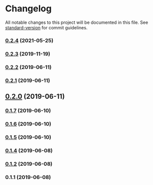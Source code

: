 # Changelog

All notable changes to this project will be documented in this file. See [standard-version](https://github.com/conventional-changelog/standard-version) for commit guidelines.

### [0.2.4](https://github.com/yahsan2/rest-api-remapper/compare/v0.2.3...v0.2.4) (2021-05-25)

### [0.2.3](https://github.com/yahsan2/rest-api-remapper/compare/v0.2.2...v0.2.3) (2019-11-19)



### [0.2.2](https://github.com/yahsan2/rest-api-remapper/compare/v0.2.1...v0.2.2) (2019-06-11)



### [0.2.1](https://github.com/yahsan2/rest-api-remapper/compare/v0.2.0...v0.2.1) (2019-06-11)



## [0.2.0](https://github.com/yahsan2/rest-api-remapper/compare/v0.1.7...v0.2.0) (2019-06-11)



### [0.1.7](https://github.com/yahsan2/rest-api-remapper/compare/v0.1.6...v0.1.7) (2019-06-10)



### [0.1.6](https://github.com/yahsan2/rest-api-remapper/compare/v0.1.5...v0.1.6) (2019-06-10)



### [0.1.5](https://github.com/yahsan2/rest-api-remapper/compare/v0.1.4...v0.1.5) (2019-06-10)



### [0.1.4](https://github.com/yahsan2/nuxt-module-api-mapper/compare/v0.1.2...v0.1.4) (2019-06-08)



### [0.1.2](https://github.com/yahsan2/nuxt-module-api-mapper/compare/v0.1.1...v0.1.2) (2019-06-08)



### 0.1.1 (2019-06-08)

